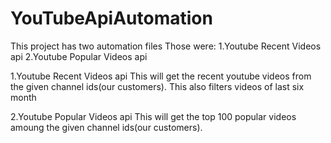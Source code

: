 # YouTubeApiAutomation

This project has two automation files
Those were: 
       1.Youtube Recent Videos api
       2.Youtube Popular Videos api
  
1.Youtube Recent Videos api
This will get the recent youtube videos from the given channel ids(our customers).
This also filters videos of last six month
            
2.Youtube Popular Videos api
This will get the top 100 popular videos amoung the given channel ids(our customers).
       
